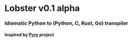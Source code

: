 # Lobster v0.1 alpha
### Idiomatic Python to (**Python**, C, Rust, Go) transpiler
#### Inspired by [Pyrs](https://github.com/konchunas/pyrs) project
